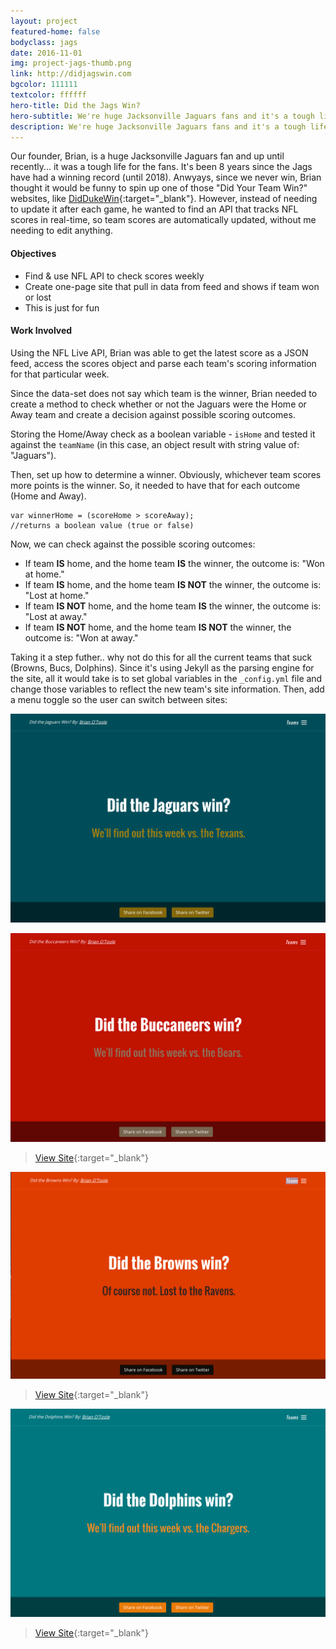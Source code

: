 ```yaml
---
layout: project
featured-home: false
bodyclass: jags
date: 2016-11-01
img: project-jags-thumb.png
link: http://didjagswin.com
bgcolor: 111111
textcolor: ffffff
hero-title: Did the Jags Win?
hero-subtitle: We're huge Jacksonville Jaguars fans and it's a tough life for us fans. It's been 8 years since the Jags have had a winning record. Since the Jags never win, we thought it would be fun/funny to spin up one of those joke websites, "Did Your Team Win?  
description: We're huge Jacksonville Jaguars fans and it's a tough life for us fans. It's been 8 years since the Jags have had a winning record. Since the Jags never win, we thought it would be fun/funny to spin up one of those joke websites, "Did Your Team Win?
---
```


Our founder, Brian, is a huge Jacksonville Jaguars fan and up until recently... it was a tough life for the fans. It's been 8 years since the Jags have had a winning record (until 2018). Anwyays, since we never win, Brian thought it would be funny to spin up one of those "Did Your Team Win?" websites, like [DidDukeWin](https://www.diddukewin.com/){:target="\_blank"}. However, instead of needing to update it after each game, he wanted to find an API that tracks NFL scores in real-time, so team scores are automatically updated, without me needing to edit anything.

#### Objectives

- Find & use NFL API to check scores weekly
- Create one-page site that pull in data from feed and shows if team won or lost
- This is just for fun

#### Work Involved

Using the NFL Live API, Brian was able to get the latest score as a JSON feed, access the scores object and parse each team's scoring information for that particular week.

Since the data-set does not say which team is the winner, Brian needed to create a method to check whether or not the Jaguars were the Home or Away team and create a decision against possible scoring outcomes.

Storing the Home/Away check as a boolean variable - `isHome` and tested it against the `teamName` (in this case, an object result with string value of: "Jaguars").

Then, set up how to determine a winner. Obviously, whichever team scores more points is the winner. So, it needed to have that for each outcome (Home and Away).

```
var winnerHome = (scoreHome > scoreAway);
//returns a boolean value (true or false)
```

Now, we can check against the possible scoring outcomes:

- If team **IS** home, and the home team **IS** the winner, the outcome is: "Won at home."
- If team **IS** home, and the home team **IS NOT** the winner, the outcome is: "Lost at home."
- If team **IS NOT** home, and the home team **IS** the winner, the outcome is: "Lost at away."
- If team **IS NOT** home, and the home team **IS NOT** the winner, the outcome is: "Won at away."

Taking it a step futher.. why not do this for all the current teams that suck (Browns, Bucs, Dolphins). Since it's using Jekyll as the parsing engine for the site, all it would take is to set global variables in the `_config.yml` file and change those variables to reflect the new team's site information. Then, add a menu toggle so the user can switch between sites:

![didjagswin homepage image](/assets/images/project-didjagswin-home.png)

![didjagswin homepage image](/assets/images/project-didjagswin-bucs.png)

> [View Site](http://didbucswin.com/){:target="\_blank"}

![didjagswin homepage image](/assets/images/project-didjagswin-browns.png)

> [View Site](http://didbrownswin.com/){:target="\_blank"}

![didjagswin homepage image](/assets/images/project-didjagswin-phins.png)

> [View Site](http://didphinswin.com/){:target="\_blank"}
